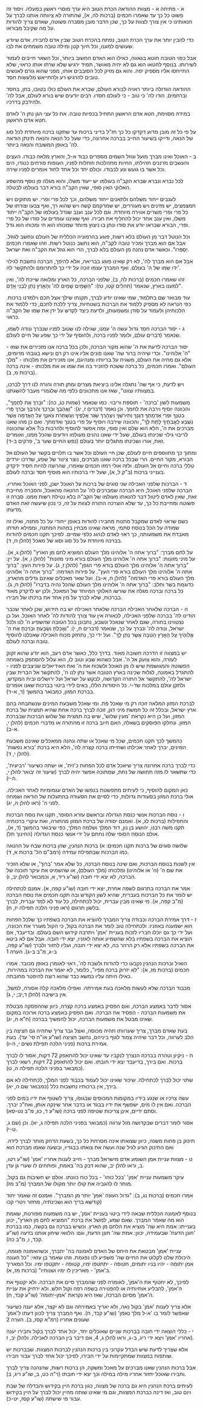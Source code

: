 א - פתיחה
א - מצוות ההודאה
הכרת הטוב היא ערך מוסרי ראשון במעלה. ויסוד זה פשוט כל כך עד שאמרו חכמים (ברכות לה, א), שהתורה לא ציוותה אותנו לברך על הנאותינו כי אין צורך לצוות על כך, שכן הדבר מובן מסברה פשוטה, שאדם צריך להודות על מה שקיבל מבוראו.

כדי להבין יותר את ערך הכרת הטוב, נפתח בהכרת הטוב שבין אדם לחבירו. אדם שיודע שעושים למענו, וכל חיוך קטן ומילה טובה משמחים את לבו.

אבל כפוי הטובה חוטא בגאווה, כאילו הוא האדם החשוב ביותר, וכל השאר חייבים לעמוד לשירותו. בנוסף לחטאו הוא גם לא יהיה מאושר, תמיד ירגיש שלא שרתו אותו כראוי, שלא התייחסו אליו מספיק יפה. והוא גם מזיק לכל הסובבים אותו, מפני שהוא גורם לאנשים טובים להרגיש רע ולהתייאש מלעשות חסד.

ההודאה הגדולה ביותר ראויה לבורא העולם, שברא את העולם כולו בטובו, בחן, בחסד וברחמים. הודו לה' כי טוב - כי לעולם חסדו. רבים יודעים שיש בורא לעולם, אבל לה' ולהידבק בדרכיו.

במידה מסוימת, חטא אדם הראשון התחיל בכפיות טובה. את כל עצי הגן נתן ה' לאדם חטא אדם הראשון.

על פי כל זה מובן מדוע דקדקו כל כך חז"ל בדיני ברכות עד שתקנו ברכה מיוחדת לכל סוג של הנאה, ודייקו בשיעור החייב בברכה אחרונה, כדי שעל כל הנאה והנאה תינתן הודאה לה' באופן המשובח והנאה ביותר.

ב - האוכל ואינו מברך מועל וגוזל
השמים מספרים כבוד א-ל, והארץ מלאה כבודו. העצים והעשבים מרננים תהילתו, החיות מתהלכות וזוחלות לפניו, העופות פורחים כנגדו, הים וכל אשר בו גועש ונע לכבודו. וכולם יחד וכל אחד לחוד אומרים לפניו שירה.

לכל נברא ונברא שברא הקב"ה בעולמו יש ייעוד משלו, והוא מגלה פן נוסף מהשפע האלוקי האין סופי, שאין הקב"ה בורא דבר בעולמו לבטלה.

לענבים ייחוד משלהם ולתאנים ייחוד משלהם, וכך לכל פרי ופרי. יש מתוקים ויש חמצמצים, יש מזינים ויש מעוררים, יש שמרקמם קשה ויש שהוא רך, ואף צבעו וצורתו של כל פרי ופרי משרים אווירה מיוחדת. וגם לכל ענב וענב שגדל בעולמו של הקב"ה ייחוד משלו, ואין ענב אחד יכול להחליף את חבירו. ואף שאיננו עומדים על סודו של כל פרי ופרי, הבורא שבראו יודע את סודו ונתן בו ניצוץ מיוחד שמכוחו הוא חי ומכוחו הוא גדל.

וכל הנוטל דבר מן העולם בלא רשות, פוגע בהרמוניה הכללית של העולם ונחשב לגוזל. אבל אם הוא מברך ומכיר טובה לקב"ה, הוא נחשב כנוטל רשות. וזהו שאמרו חכמים יְסַפֵּרוּ". וכאשר אדם נהנה מן העולם בלא לברך, הרי הוא גוזל את הקב"ה ואת ישראל.

אבל אם הוא מברך לה', לא רק שאינו פוגע בבריאה, אלא להיפך, הברכה נחשבת לגילוי ידו שמו של ה' בעולם. ואף המברך עצמו זוכה על ידי כך להתרומם ולהתקשר לה'.

זהו שאמרו חכמים (ברכות לה, ב), שלפני הברכה, כל הארץ ומלואה שייכת לה', ואין למענו בארץ, שנאמר (תהלים קטו, טז): "הַשָּׁמַיִם שָׁמַיִם לה' וְהָאָרֶץ נָתַן לִבְנֵי אָדָם".

עוד מבואר שם בתלמוד, שמי שאינו יודע לברך, תקנתו שילך אצל חכם וילמדנו ברכות. כפי הנראה לא מספיק ללמוד את הברכות בשטחיות, צריך ללכת לחכם, כדי ללמוד את הלכותיהן ולעמוד על סודן ומשמעותן, ולדעת כיצד לקדש על ידן את שמו של הקב"ה כראוי.

ג - יסוד הברכה
חסד גדול עשה ה' עמנו, שגילה לנו שטוב לפניו שנברך ונודה לשמו, שנאמר (דברים עולם, ולומר לפניו ברכה, ולהוסיף על ידי כך שפע של חיים לעולם.

יסוד הברכה לדעת את ה' שהוא מקור הברכה, ולכן בכל ברכה אנו מזכירים את שמו - "ה' אלוהינו". וכדי שיהיה ברור שה' שאנו פונים אליו אינו רק רם ונישא בגובהי מרומים, אלא גם מחיה את העולם, משגיח על בריותיו ומנהיגם, אנו מזכירים את מלכותו - "מלך העולם". ואמרו חכמים, כל ברכה ששכח להזכיר בה את שמו או את מלכותו - אינה ברכה (ברכות מ, ב).

ויש לדעת, כי אף שה' נתגלה אלינו ביציאת מצרים ומתן תורה והורה לנו דרך לברכו, במצוותיו וצוונו", שאז אנו מתכוונים כלפי מה שלגמרי מעבר להשגתנו.

משמעות לשון 'ברכה' - תוספת וריבוי. כמו שנאמר (שמות כג, כה): "וּבֵרַךְ אֶת לַחְמְךָ", והכוונה יוסיף וירבה את לחמך. וכן נאמר (דברים ז, יג): "וַאֲהֵבְךָ וּבֵרַכְךָ וְהִרְבֶּךָ וּבֵרַךְ פְּרִי בִטְנְךָ וּפְרִי אַדְמָתֶךָ דְּגָנְךָ וְתִירֹשְׁךָ וְיִצְהָרֶךָ שְׁגַר אֲלָפֶיךָ וְעַשְׁתְּרֹת צֹאנֶךָ עַל הָאֲדָמָה אֲשֶׁר נִשְׁבַּע לַאֲבֹתֶיךָ לָתֶת לָךְ", והכוונה שירבה ויוסיף על פרי בטנך ואדמתך. ואם כן מהו שאנו מברכים את ה', הלא הוא שלם ואין סופי, ומה אפשר להוסיף ולהרבות בו? אלא שהכוונה לריבוי גילוי שכינתו בעולם, שעל ידי שאנו נהנים מעולמו ויודעים שהכל ממנו, ואומרים זאת, אורו ושכינתו מתגלים יותר בעולם (נפש החיים שער ב', פרקים ב-ד).

ומתוך כך מתווספים חיים לעולם, שכן חיי העולם וכל אשר בו תלויים בקשר של העולם אל הבורא, מקור החיים. הרי שבכל ברכה שאנו מברכים, נוצר צינור של שפע, שדרכו יורדים טללי ברכה וחיים אל העולם. ולזה אולי רמזו חכמים שאמרו, שהרוצה להיות חסיד ידקדק בענייני ברכות (ב"ק ל, א), שעל ידי ברכותיו הוא מוסיף חסד וברכה לעולם.

ד - הברכות שלפני האכילה
שני סוגים של ברכות על האוכל ישנן, לפני האוכל ואחריו. הברכה שלפני האוכל, היא הברכה שמברכים לה' על ההנאה מהאוכל, והסברה מחייבת זאת, שאין לאדם ליטול דבר להנאתו מעולמו של הקב"ה בלא נטילת רשות ממנו. סברה זו פשוטה ומחייבת כל כך, עד שלא הוצרכה התורה לצוות על זה, כי נכון שיעשה זאת האדם מדעתו.

כשם שראוי לאדם שמקבל מתנות מחבירו להודות באופן ייחודי על כל מתנה, ואילו זה שמודה על הכל בנוסח סתמי, מראה שאינו מבחין במהות המתנה, וממילא תודתו מאבדת את משמעותה, כך ראוי לאדם לנהוג כלפי שמיים. לפיכך תקנו חכמים להודות בברכה מיוחדת על כל סוג וסוג של מאכל (להלן ח, ד).

על לחם מברך: "ברוך אתה ה' אלוהינו מלך העולם המוציא לחם מן הארץ" (להלן ג, א). על מיני מזונות: "ברוך אתה ה' אלוהינו מלך העולם בורא מיני מזונות" (להלן ו, א). על יין: "ברוך אתה ה' אלוהינו מלך העולם בורא פרי הגפן" (להלן ז, ג). על פירות העץ: "ברוך אתה ה' אלוהינו מלך העולם בורא פרי העץ". על פירות האדמה: "ברוך אתה ה' אלוהינו מלך העולם בורא פרי האדמה" (להלן ח, א-ב). ועל שאר מאכלים שאינם גדלים מהארץ, כדוגמת בשר וחלב: "ברוך אתה ה' אלוהינו מלך העולם שהכל נהיה בדברו" (להלן ח, ג). כל ברכה וברכה מגלה את שורשו האלוקי המיוחד של המאכל, ולכן יש לדקדק מאוד בברכות, שלא לברך על מין אחד את ברכתו של חבירו.

ה - הברכה שלאחר האכילה
הברכה שלאחר האכילה יש בה חידוש, שכן לאחר שכבר הודינו לה' בברכה שלפני האכילה, לכאורה אין עוד צורך להודות לה' לאחר האוכל. ועל כן נצטווינו בתורה, שגם לאחר שנאכל ונשבע, נתבונן בכל הטובה שהשפיע ה' לנו ולכל ישראל, ונודה לה' ונברך על כך, שנאמר (דברים ח, י): "וְאָכַלְתָּ וְשָׂבָעְתָּ וּבֵרַכְתָּ אֶת ה' אֱלֹוהֶיךָ עַל הָאָרֶץ הַטֹּבָה אֲשֶׁר נָתַן לָךְ". ועל ידי כך, נתחזק מכוח האכילה שאכלנו להוסיף טובה וברכה לעולם.

יש במצווה זו הדרכה חשובה מאוד. בדרך כלל, כאשר אדם רעב, הוא יודע שהוא זקוק לעזרה, והוא צועק אל ה'. אבל כשהוא שבע וטוב לו, הוא עלול להסתפק בשמחה הפשוטה והמגושמת שיש לו מן האוכל ולשכוח את ה' ואת האידיאלים שניצבים לפניו - להתגדל באמונה, לגלות שכינה בארץ הטובה אשר נתן לנו ה', להתקשר אל הברית שבין ישראל לה', להתקשר אל התורה הקדושה, לבקש על ישראל ועל ירושלים ובית המקדש, ולתקן עולם במלכות שד-י. כל היסודות הללו, באים לידי ביטוי בברכות שאנו אומרים בברכת המזון, כמבואר בהמשך (ד, א-ד).

לברכת המזון המלאה זוכה רק מי שאכל פת. ומי שאכל משבעת המינים שנשתבחה בהם ארץ ישראל, ובכלל זה כל חמשת מיני דגן, זוכה לברך ברכה אחת שהיא תמצית של ברכת המזון, ועל כן היא נקראת 'מעין שלוש', שיש בה תמצית של שלוש הברכות שבברכת המזון. ונחלקו הפוסקים בשאלה, האם חיוב ברכה זו מהתורה או מדברי חכמים (להלן י, א-ב).

כהמשך לכך תקנו חכמים, שכל מי שאכל או שתה ונהנה ממאכלים שאינם משבעת המינים, יברך לאחר אכילתו ושתייתו ברכה קצרה לה', הלא היא ברכת 'בורא נפשות' (להלן י, ד).

כדי לברך ברכה אחרונה צריך שיאכל אדם לכל הפחות כ'זית', או ישתה כשיעור 'רביעית', כדי שתשאר לו מזה תחושה של נחת, שמתוכה אפשר יהיה לברך (שיעור זה יבואר להלן י, ה-י).

כאן המקום להוסיף, כי לעיתים מתפשטת בנפשו של האדם עגמומיות לאחר האכילה. אולי ברכת המזון בסעודות גדולות, כדי לסיים את הסעודה בהתעלות של הודאה ושמחה לפני ה' (ראו להלן ה, יג).

ו - נוסח הברכות
אנשי כנסת הגדולה ובראשם עזרא הסופר, תקנו את נוסח הברכות והתפילות (ברכות לג, א). ואמנם יסודה של ברכת המזון מהתורה, ואת עיקרי ברכותיה תקנו משה רבנו, יהושע בן נון, דוד המלך ושלמה המלך, כפי שיבואר בהמשך (ד, א), אולם הנוסח הסופי שלה נחתם על ידי אנשי כנסת הגדולה (החינוך תל).

שלושה סוגים של ברכות תקנו חכמים: א) ברכות הנהנין, שהן ברכות שבח על ההנאה כמו הברכות שבתפילת עמידה (רמב"ם הל' ברכות א, ד).

אין לשנות בנוסח הברכות, ואם שינה בנוסח הברכה, כל שלא אמר 'ברוך', או שלא הזכיר את שם ה' (ה' או אלוהינו) ומלכותו (מלך העולם), או שהשמיט את עיקר תוכנה של הברכה, לא יצא ידי חובה (שו"ע ריד, א, וכמבואר להלן יב, ו).

אמר את הברכה בתרגום לשפה אחרת, יצא ידי חובה (שו"ע קפה, א). אמנם לכתחילה יש לומר את כל הברכות בעברית, שהיא לשון הקודש ובה תקנו חכמים את נוסח הברכה (מ"ב קפה, א). מי שאינו מבין עברית, יכול לכתחילה, כל עוד לא למד עברית, לברך בלשון תרגום (ראו פניני הלכה תפילה יז, ח).

ז - דרך אמירת הברכה וכבודה
צריך המברך להוציא את הברכה בשפתיו כך שלכל הפחות הוא ישמענה באוזניו. ולכתחילה טוב לומר את הברכה בקול, כי הקול מעורר את הכוונה, ועל ידי כך גם יוכלו חבריו לזכות בעניית 'אמן' ויתרבה קידוש השם בעולם. ובדיעבד, אם הוציא את הברכה בשפתיו בלא שהשמיע אותה לאזניו, יצא ידי חובה. אבל אם לא ביטא את הברכה בשפתיו אלא רק הרהר בה, לא יצא ידי חובה, ועליו לחזור ולברך (שו"ע קפה, ב-ג, מ"ב ב-ג). הערה 1

הואיל וברכות הנהנין נקבעו כדי להודות ולשבח לה', ראוי לאומרן באופן מכובד. אמרו חכמים (ברכות מז, א): "לא יזרוק ברכה מפיו", כלומר, לא יאמר את הברכה במהירות, כאילו היתה עליו כמשא כבד שהוא רוצה להיפטר מחובתה.

מכבוד הברכה שלא לעשות מלאכה בעת אמירתה. ואפילו מלאכה קלה אסורה, למשל, אין בישיבה (להלן ד,יב; י, ג).

אסור לדבר באמצע הברכה, ואם הפסיק באמצע ברכה קצרה, כיוון שההפסקה מבטלת את משמעות הברכה - הפסיד את הברכה. ואם הפסיק באמצע ברכה ארוכה במקום שאינו מבטל את משמעות הברכה, יכול להמשיך בברכה (ח"א ה, יג).

בעת שאדם מברך, צריך שערוותו תהיה מכוסה, ואצל גבר צריך שתהיה גם חציצה בין הלב לערווה, וכל דבר שיהיה צמוד לגוף ביניהם, נחשב חציצה (שו"ע או"ח סי' עד). בעת אמירת ברכות (פניני הלכה תפילת נשים י, ה-ו).

ח - ניקיון וטהרה בברכה
הנצרך לנקביו עד שאינו יכול להתאפק 72 דקות, אסור לו לברך ברכות. ואם בירך, בדיעבד יצא ידי חובתו. ואם יכול להתאפק 72 דקות, רשאי לברך (כמבואר בפניני הלכה תפילה ה, ט).

שתוי יכול לברך לכתחילה. שיכור שאינו יכול לעמוד בכבוד לפני המלך, לכתחילה לא אם בירך, אין ברכותיו נחשבות כלל (כמבואר שם ה, יא).

עשה צרכיו או שנגע בידיו במקומות המכוסים שבגופו, צריך לשטוף את ידיו במים לפני הברכה. ואם אין לו מים, ישפשף את ידיו בבגד או בדבר אחר שינקה אותן, ואח"כ יברך. וסתם ידיים, אינן צריכות שטיפה לפני ברכה (שו"ע ד, כג, מ"ב נט-סא).

אסור לומר דברים שבקדושה מול ערווה (כמבואר בפניני הלכה תפילה ג, יא). וכן (שם ג, ט-י).

תינוק בן פחות משנה, כיוון שצואתו אינה מסרחת כל כך, בשעת הדחק מותר לברך לידה. ואם התינוק הגיע לגיל שנה ועשה את צואתו בבגדיו, ובשעה שאמו מברכת הוא

ט - מצוות עניית אמן
השומע אדם מישראל מברך - חייב לענות אחריו 'אמן' (שו"ע רטו, ב, וראו להלן יב, שהוא דבק בה' באמת, ופותחים לו שערי גן עדן.

עיקר משמעות עניית 'אמן' 'בכל כוחו' - בכל כוח כוונתו. אולם יש חשיבות גם בקול, מותר לו להגביה את קולו יותר מקולו של המברך (מ"ב מז).

אמרו חכמים (ברכות נג, ב): "גדול העונה 'אמן' יותר מן המברך". ואמנם זה שאמר יחוד קודשא בריך הוא ושכינתיה, מחזור ויטרי קכו)

בנוסף לאמונה הכללית שבאה לידי ביטוי בעניית 'אמן', יש בה משמעות מפורטת, שאמת הוא מה שאמר המברך. שאם שמע, למשל את ברכת "המוציא לחם מן הארץ", יכוון בענייתו: אמת היא שה' מוציא את הלחם מן הארץ. וכשיש בברכה גם בקשה, כמו בברכת 'חונן הדעת' שבעמידה, יכוון: אמת שה' חונן הדעת, וגם: הלוואי שיחון אותנו בדעה (שו"ע קכד, ו, מ"ב כה).

עניית 'אמן' מבטאת את היחס של האדם לאמונה בה' יתברך, וכשהאמונה פגומה, היכולת שלנו לקלוט את החיים שה' משפיע לנו נפגמת. וזהו שאמר בן עזאי: "כל העונה אמן יתומה - יהיו בניו יתומים, חטופה - יתחטפו ימיו, קטופה - יתקטפו ימיו. וכל המאריך ב'אמן' - מאריכין לו ימיו ושנותיו" (ברכות מז, א).

לפיכך, לא יחטוף את ה'אמן', לאומרה לפני שהמברך סיים את הברכה. ולא יקטוף את ה'אמן', להבליע אותיותיה או להפטירה בשפה רפה וקול חלש. ולא ירחיק את עניית ה'אמן' מסיום הברכה, שאז היא נקראת 'אמן-יתומה' (שו"ע קכד, ח).

אלא צריך לענות 'אמן' בקול נאה, ולא יאריך באמירתה וגם לא יקצר, אלא יענה כשיעור שאפשר לומר בו 'א-ל מלך נאמן' (שו"ע קכד, ח). ואף המברך צריך לכוון דעתו ל'אמן' שעונים אחריו (רמ"א קסז, ב). הערה 2

י - כללי הוצאה ידי חובה בברכות
שניים שאוכלים יחד, יכול אחד לברך בקול וחבירו יענה אחריו 'אמן' ויצא ידי ריג, ב-ג, וראו להלן ג, 4, אם דיבר בין הברכה לאכילה. ולהלן יב, ז).

אלא שצריך לדעת שיש הבדל עקרוני בין ברכות הנהנין לברכות המצוות. שבברכות יש שותפות במצוות שמתקיימות על ידי חבירו, לפיכך יכול אחד לברך עבור חבירו.

אבל ברכות הנהנין שאנו מברכים על מאכל ומשקה, הן ברכות רשות, שהנהנה צריך לברך וחבירו שאוכל יחזור אחריו מילה במילה וכך יצא ידי חובתו (ר"ה כט, ב, שו"ע ריג, ב).

לעיתים ברכת הנהנין היא גם ברכה של מצווה, כגון ברכת היין בקידוש והבדלה של שבת ויום טוב, ואז דינה כברכת המצוות, וגם מי שאינו שותה מהיין יכול לברך על היין בקידוש עבור מי שישתה (שו"ע קסז, יט-כ).

